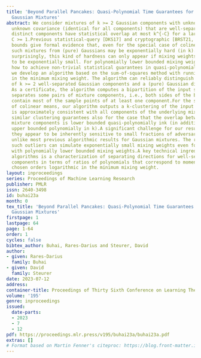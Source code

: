 ```yaml
---
title: 'Beyond Parallel Pancakes: Quasi-Polynomial Time Guarantees for Non-Spherical
  Gaussian Mixtures'
abstract: We consider mixtures of k >= 2 Gaussian components with unknown means and
  unknown covariance (identical for all components) that are well-separated, i.e.,
  distinct components have statistical overlap at most k^{-C} for a large enough constant
  C >= 1.Previous statistical-query [DKS17] and cryptographic [BRST21, GVV22] lower
  bounds give formal evidence that, even for the special case of colinear means, distinguishing
  such mixtures from (pure) Gaussians may be exponentially hard (in k).We show that,
  surprisingly, this kind of hardness can only appear if mixing weights are allowed
  to be exponentially small. For polynomially lower bounded mixing weights, we show
  how to achieve non-trivial statistical guarantees in quasi-polynomial time.Concretely,
  we develop an algorithm based on the sum-of-squares method with running time quasi-polynomial
  in the minimum mixing weight. The algorithm can reliably distinguish between a mixture
  of k >= 2 well-separated Gaussian components and a (pure) Gaussian distribution.
  As a certificate, the algorithm computes a bipartition of the input sample that
  separates some pairs of mixture components, i.e., both sides of the bipartition
  contain most of the sample points of at least one component.For the special case
  of colinear means, our algorithm outputs a k-clustering of the input sample that
  is approximately consistent with all components of the underlying mixture. We obtain
  similar clustering guarantees also for the case that the overlap between any two
  mixture components is lower bounded quasi-polynomially ink (in addition to being
  upper bounded polynomially in k).A significant challenge for our results is that
  they appear to be inherently sensitive to small fractions of adversarial outliers
  unlike most previous algorithmic results for Gaussian mixtures. The reason is that
  such outliers can simulate exponentially small mixing weights even for mixtures
  with polynomially lower bounded mixing weights.A key technical ingredient of our
  algorithms is a characterization of separating directions for well-separated Gaussian
  components in terms of ratios of polynomials that correspond to moments of two carefully
  chosen orders logarithmic in the minimum mixing weight.
layout: inproceedings
series: Proceedings of Machine Learning Research
publisher: PMLR
issn: 2640-3498
id: buhai23a
month: 0
tex_title: 'Beyond Parallel Pancakes: Quasi-Polynomial Time Guarantees for Non-Spherical
  Gaussian Mixtures'
firstpage: 1
lastpage: 64
page: 1-64
order: 1
cycles: false
bibtex_author: Buhai, Rares-Darius and Steurer, David
author:
- given: Rares-Darius
  family: Buhai
- given: David
  family: Steurer
date: 2023-07-12
address: 
container-title: Proceedings of Thirty Sixth Conference on Learning Theory
volume: '195'
genre: inproceedings
issued:
  date-parts:
  - 2023
  - 7
  - 12
pdf: https://proceedings.mlr.press/v195/buhai23a/buhai23a.pdf
extras: []
# Format based on Martin Fenner's citeproc: https://blog.front-matter.io/posts/citeproc-yaml-for-bibliographies/
---
```

